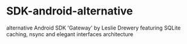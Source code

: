 SDK-android-alternative
=======================

alternative Android SDK 'Gateway' by Leslie Drewery featuring SQLite caching, nsync and elegant interfaces architecture 